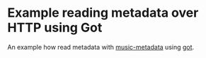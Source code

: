 # Example reading metadata over HTTP using Got

An example how read metadata with [music-metadata](https://github.com/Borewit/music-metadata) using [got](https://github.com/sindresorhus/got).


